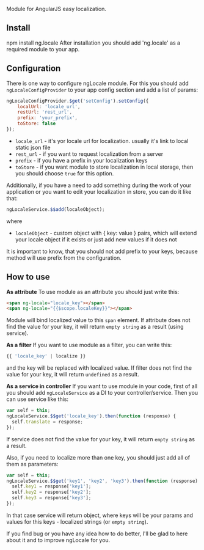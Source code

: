 Module for AngularJS easy localization.

## Install

npm install ng.locale
After installation you should add 'ng.locale' as a required module to your app.

## Configuration

There is one way to configure ngLocale module. 
For this you should add `ngLocaleConfigProvider` to your app config section and add a list of params:
```javascript
ngLocaleConfigProvider.$get('setConfig').setConfig({
    localUrl: 'locale_url',
    restUrl: 'rest_url',
    prefix: 'your_prefix',
    toStore: false
});
```
* `locale_url` - it's yor locale url for localization. usually it's link to local static json file
* `rest_url` - if you want to request localization from a server
* `prefix` - if you have a prefix in your localization keys
* `toStore` - if you want module to store localization in local storage, then you should choose `true` for this option.

Additionally, if you have a need to add something during the work of your application or you want to edit your localization in store, you can do it 
like that:
```javascript
ngLocaleService.$$add(localeObject);
```
where
* `localeObject` - custom object with { key: value } pairs, which will extend your locale object if it exists or just add new values if it does not

It is important to know, that you should not add prefix to your keys, because method will use prefix from the configuration.

## How to use

**As attribute**
To use module as an attribute you should just write this:
```html
<span ng-locale="locale_key"></span>
<span ng-locale="{{$scope.localeKey}}"></span>
```
Module will bind localized value to this `span` element.
If attribute does not find the value for your key, it will return `empty string` as a result (using service).

**As a filter**
If you want to use module as a filter, you can write this:
```javascript
{{ 'locale_key' | localize }}
```
and the key will be replaced with localized value.
If filter does not find the value for your key, it will return `undefined` as a result.

**As a service in controller**
If you want to use module in your code, first of all you should add `ngLocaleService` as a DI to your controller/service.
Then you can use service like this:
```javascript
var self = this;
ngLocaleService.$$get('locale_key').then(function (response) {
  self.translate = response;
});
```
If service does not find the value for your key, it will return `empty string` as a result.

Also, if you need to localize more than one key, you should just add all of them as parameters:
```javascript
var self = this;
ngLocaleService.$$get('key1', 'key2', 'key3').then(function (response) {
  self.key1 = response['key1'];
  self.key2 = response['key2'];
  self.key3 = response['key3'];
});
```
In that case service will return object, where keys will be your params and values for this keys - localized strings (or `empty string`).


If you find bug or you have any idea how to do better, 
I'll be glad to here about it and to improve ngLocale for you.
